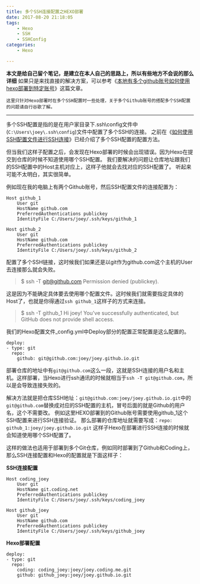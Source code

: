 ```yaml
---
title: 多个SSH连接配置之HEXO部署
date: 2017-08-20 21:18:05
tags:
	- Hexo
	- SSH
	- SSHConfig
categories:
	- Hexo

---
```



**本文是给自己留个笔记，是建立在本人自己的思路上，所以有些地方不会说的那么详细**
如果只是来找直接的解决方案，可以参考《[本地有多个github账号如何使用hexo部署到特定账号](https://knightdevelop.github.io/2017/04/03/%E6%9C%AC%E5%9C%B0%E6%9C%89%E5%A4%9A%E4%B8%AAgithub%E8%B4%A6%E5%8F%B7%E5%A6%82%E4%BD%95%E4%BD%BF%E7%94%A8hexo%E9%83%A8%E7%BD%B2%E5%88%B0%E7%89%B9%E5%AE%9A%E8%B4%A6%E5%8F%B7/)》这篇文章。

`这里只针对Hexo部署时在多个SSH配置时一些处理，关于多个Github账号的搭配多个SSH配置的问题请自行谷歌了解。`

<!-- more -->

----------------

多个SSH配置是指的是在用户家目录下.ssh\config文件中(`C:\Users\joey\.ssh\config`)文件中配置了多个SSH的连接。
之前在《[如何使用SSH配置文件进行SSH连接](/2017/06/14/how-to-use-ssh-config-file-for-a-ssh-connection/)》已经介绍了多个SSH配置的配置方法。

但当我们这样子配置之后，会发现在Hexo部署的时候会出现错误。因为Hexo在提交到仓库的时候不知道使用哪个SSH配置。
我们要解决的问题让仓库地址跟我们的SSH配置中的Host主机对应上，这样子他就会去找对应的SSH配置了。
听起来可能不太明白，其实很简单。

例如现在我的电脑上有两个Github账号，然后SSH配置文件的连接配置为：

```
Host github_1
    User git
    HostName github.com
    PreferredAuthentications publickey
    IdentityFile C:/Users/joey/.ssh/keys/github_1

Host github_2
    User git
    HostName github.com
    PreferredAuthentications publickey
    IdentityFile C:/Users/joey/.ssh/keys/github_2
```



配置了多个SSH链接，这时候我们如果还是以git作为github.com这个主机的User去连接那么就会失败。

> $ ssh -T git@github.com
> Permission denied (publickey).

这是因为不能确定具体要去使用哪个配置文件。这时候我们就需要指定具体的Host了，也就是你得通过`ssh github_1`这样子的方式来连接。

> $ ssh -T github_1
> Hi joey! You've successfully authenticated, but GitHub does not provide shell access.



我们的Hexo配置文件_config.yml中Deploy部分的配置正常配置是这么配置的。

```
deploy:
- type: git
  repo: 
    github: git@github.com:joey/joey.github.io.git
```

部署仓库的地址中有`git@github.com`这么一段，这就是SSH连接的用户名和主机。这样部署，当Hexo进行ssh通讯的时候就相当于`ssh -T git@github.com`，所以是会导致连接失败的。

解决方法就是把仓库SSH地址：`git@github.com:joey/joey.github.io.git`中的`git@github.com`替换成对应的SSH配置的主机，冒号后面的就是Github的用户名，这个不需要改。
例如这里HEXO部署到的Github账号需要使用github_1这个SSH配置来进行SSH连接验证。
那么部署的仓库地址就需要写成：`repo: github_1:joey/joey.github.io.git`
这样子Hexo在部署进行SSH连接的时候就会知道使用哪个SSH配置了。

这样的做法也适用于部署到多个Git仓库，例如同时部署到了Github和Coding上，那么SSH连接配置和Hexo的配置就是下面这样子：

**SSH连接配置**

```
Host coding_joey
    User git
    HostName git.coding.net
    PreferredAuthentications publickey
    IdentityFile C:/Users/joey/.ssh/keys/coding_joey

Host github_joey
    User git
    HostName github.com
    PreferredAuthentications publickey
    IdentityFile C:/Users/joey/.ssh/keys/github_joey
```
**Hexo部署配置**

```
deploy:
- type: git
  repo: 
    coding: coding_joey:joey/joey.coding.me.git
    github: github_joey:joey/joey.github.io.git
```


